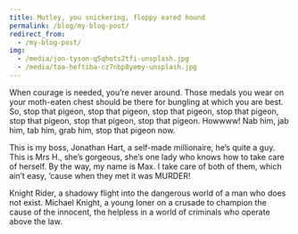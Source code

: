 ```yaml
---
title: Mutley, you snickering, floppy eared hound
permalink: /blog/my-blog-post/
redirect_from:
  - /my-blog-post/
img:
  - /media/jon-tyson-q5qhots2tfi-unsplash.jpg
  - /media/toa-heftiba-cz7nbp8yemy-unsplash.jpg
---
```

When courage is needed, you’re never around. Those medals you wear on your moth-eaten chest should be there for bungling at which you are best. So, stop that pigeon, stop that pigeon, stop that pigeon, stop that pigeon, stop that pigeon, stop that pigeon, stop that pigeon. Howwww! Nab him, jab him, tab him, grab him, stop that pigeon now.

This is my boss, Jonathan Hart, a self-made millionaire, he’s quite a guy. This is Mrs H., she’s gorgeous, she’s one lady who knows how to take care of herself. By the way, my name is Max. I take care of both of them, which ain’t easy, ’cause when they met it was MURDER!

Knight Rider, a shadowy flight into the dangerous world of a man who does not exist. Michael Knight, a young loner on a crusade to champion the cause of the innocent, the helpless in a world of criminals who operate above the law.